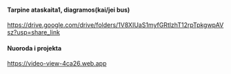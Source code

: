 #### Tarpine ataskaita1, diagramos(kai/jei bus)

https://drive.google.com/drive/folders/1V8XIUaS1myfGRtlzhT12rpTpkgwpAVsz?usp=share_link


#### Nuoroda i projekta

https://video-view-4ca26.web.app
